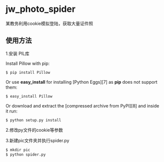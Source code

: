 # jw_photo_spider
某教务利用cookie模拟登陆，获取大量证件照

## 使用方法
1.安装 PIL库

Install Pillow with pip:

```bash
$ pip install Pillow
```

Or use **easy_install** for installing [Python Eggs][7] as **pip** does not support them:

```bash
$ easy_install Pillow
```

Or download and extract the [compressed archive from PyPI][8] and inside it run:

```bash
$ python setup.py install
```
2.修改py文件的cookie等参数

3.新建pic文件夹并执行spider.py
```bash
$ mkdir pic 
$ python spider.py
```
